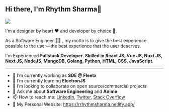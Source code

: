 
<!--
**rrhythmsharma/rrhythmsharma** is a ✨ _special_ ✨ repository because its `README.md` (this file) appears on your GitHub profile.

Here are some ideas to get you started:

- 🔭 I’m currently working on ...
- 🌱 I’m currently learning ...
- 👯 I’m looking to collaborate on ...
- 🤔 I’m looking for help with ...
- 💬 Ask me about ...
- 📫 How to reach me: ...
- 😄 Pronouns: ...
- ⚡ Fun fact: ...
-->


## Hi there, I'm Rhythm Sharma👋

![](https://github.com/halfrost/halfrost/blob/master/icons/header_.png)

I'm a designer by heart ❤️ and developer by choice 💪.

As a Software Engineer 👨‍💻 , my motto is to give the best experience possible to the user—the best experience that the user deserves.

I'm Experienced **Fullstack Developer**. **Skilled in React JS, Vue JS, Nuxt JS, Next JS, NodeJS, MongoDB, Golang, Python, HTML, CSS, JavaScript**.

---

- 🔭 I’m currently working as **SDE @ Fleetx**
- 🌱 I’m currently learning **ElectronJS**
- 👯 I’m looking to collaborate on open source/commercial projects
- 💬 Ask me about **Software Engineering** and **Anime**
- 📫 How to reach me:
  [LinkedIn](https://www.linkedin.com/in/rrhythmsharma/), [Twitter](https://twitter.com/rrhythmsharma), [Stack Overflow](https://stackoverflow.com/users/9371371/rhythm-sharma)
- :art: My Personal Website: https://rrhythmsharma.netlify.app/

